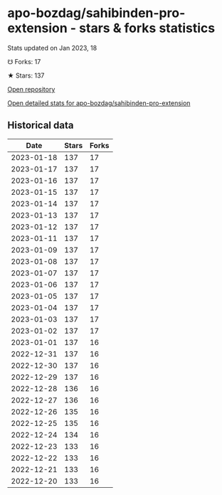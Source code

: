 # apo-bozdag/sahibinden-pro-extension - stars & forks statistics

Stats updated on Jan 2023, 18

☋ Forks: 17

★ Stars: 137

[Open repository](https://github.com/apo-bozdag/sahibinden-pro-extension)

[Open detailed stats for apo-bozdag/sahibinden-pro-extension](https://reviewgithub.com/rep/apo-bozdag/sahibinden-pro-extension)

## Historical data
| Date | Stars | Forks |
|------|-------|-------|
| 2023-01-18 | 137 | 17 | 
| 2023-01-17 | 137 | 17 | 
| 2023-01-16 | 137 | 17 | 
| 2023-01-15 | 137 | 17 | 
| 2023-01-14 | 137 | 17 | 
| 2023-01-13 | 137 | 17 | 
| 2023-01-12 | 137 | 17 | 
| 2023-01-11 | 137 | 17 | 
| 2023-01-09 | 137 | 17 | 
| 2023-01-08 | 137 | 17 | 
| 2023-01-07 | 137 | 17 | 
| 2023-01-06 | 137 | 17 | 
| 2023-01-05 | 137 | 17 | 
| 2023-01-04 | 137 | 17 | 
| 2023-01-03 | 137 | 17 | 
| 2023-01-02 | 137 | 17 | 
| 2023-01-01 | 137 | 16 | 
| 2022-12-31 | 137 | 16 | 
| 2022-12-30 | 137 | 16 | 
| 2022-12-29 | 137 | 16 | 
| 2022-12-28 | 136 | 16 | 
| 2022-12-27 | 136 | 16 | 
| 2022-12-26 | 135 | 16 | 
| 2022-12-25 | 135 | 16 | 
| 2022-12-24 | 134 | 16 | 
| 2022-12-23 | 133 | 16 | 
| 2022-12-22 | 133 | 16 | 
| 2022-12-21 | 133 | 16 | 
| 2022-12-20 | 133 | 16 | 

